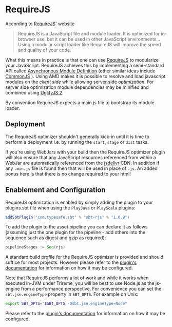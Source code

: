 <!--- Copyright (C) 2009-2018 Lightbend Inc. <https://www.lightbend.com> -->
# RequireJS

According to [RequireJS](https://requirejs.org/)' website 

> RequireJS is a JavaScript file and module loader. It is optimized for in-browser use, but it can be used in other JavaScript environments... Using a modular script loader like RequireJS will improve the speed and quality of your code.

What this means in practice is that one can use [RequireJS](https://requirejs.org/) to modularize your JavaScript. RequireJS achieves this by implementing a semi-standard API called [Asynchronous Module Definition](http://wiki.commonjs.org/wiki/Modules/AsynchronousDefinition) (other similar ideas include [CommonJS](http://www.commonjs.org/) ). Using AMD makes it is possible to resolve and load javascript modules on the _client side_ while allowing server side _optimization_. For server side optimization module dependencies may be minified and combined using [UglifyJS 2](https://github.com/mishoo/UglifyJS2#uglifyjs-2).

By convention RequireJS expects a main.js file to bootstrap its module loader.

## Deployment

The RequireJS optimizer shouldn't generally kick-in until it is time to perform a deployment i.e. by running the `start`, `stage` or `dist` tasks.

If you're using WebJars with your build then the RequireJS optimizer plugin will also ensure that any JavaScript resources referenced from within a WebJar are automatically referenced from the [jsdelivr](https://www.jsdelivr.com) CDN. In addition if any `.min.js` file is found then that will be used in place of `.js`. An added bonus here is that there is no change required to your html!

## Enablement and Configuration

RequireJS optimization is enabled by simply adding the plugin to your plugins.sbt file when using the `PlayJava` or `PlayScala` plugins:

```scala
addSbtPlugin("com.typesafe.sbt" % "sbt-rjs" % "1.0.9")
```

To add the plugin to the asset pipeline you can declare it as follows (assuming just the one plugin for the pipeline - add others into the sequence such as digest and gzip as required):

```scala
pipelineStages := Seq(rjs)
```

A standard build profile for the RequireJS optimizer is provided and should suffice for most projects. However please refer to the [plugin's documentation](https://github.com/sbt/sbt-rjs#sbt-rjs) for information on how it may be configured.

Note that RequireJS performs a lot of work and while it works when executed in-JVM under Trireme, you will be best to use Node.js as the js-engine from a performance perspective. For convenience you can set the `sbt.jse.engineType` property in `SBT_OPTS`. For example on Unix:

```bash
export SBT_OPTS="$SBT_OPTS -Dsbt.jse.engineType=Node"
```

Please refer to the [plugin's documentation](https://github.com/sbt/sbt-rjs#sbt-rjs) for information on how it may be configured.

